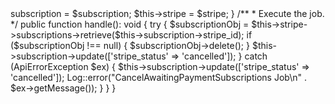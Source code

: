 <?php

namespace App\Jobs;

use Illuminate\Bus\Queueable;
use Illuminate\Contracts\Queue\ShouldBeUnique;
use Illuminate\Contracts\Queue\ShouldQueue;
use Illuminate\Foundation\Bus\Dispatchable;
use Illuminate\Queue\InteractsWithQueue;
use Illuminate\Queue\SerializesModels;
use Stripe\Exception\ApiErrorException;
use Stripe\Stripe;
// use App\Models\Subscriptions;
use Laravel\Cashier\Subscription as Subscriptions;
use Illuminate\Support\Facades\Log;

class CancelAwaitingPaymentSubscriptions implements ShouldQueue
{
    use Dispatchable, InteractsWithQueue, Queueable, SerializesModels;
    protected $subscription;
    protected $stripe;
    /**
     * Create a new job instance.
     */
    public function __construct($stripe, $subscription)
    {
        $this->subscription = $subscription;
        $this->stripe = $stripe;
    }

    /**
     * Execute the job.
     */
    public function handle(): void
    {
        try {
            $subscriptionObj = $this->stripe->subscriptions->retrieve($this->subscription->stripe_id);
            if ($subscriptionObj !== null) {
                $subscriptionObj->delete();
            }
            $this->subscription->update(['stripe_status' => 'cancelled']);
        } catch (ApiErrorException $ex) {
            $this->subscription->update(['stripe_status' => 'cancelled']);
            Log::error("CancelAwaitingPaymentSubscriptions Job\n" . $ex->getMessage());
        }        
    }
}